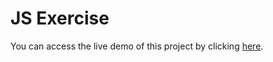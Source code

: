 # JS Exercise
You can access the live demo of this project by clicking [here](https://githixy.github.io/JS-Jan2024-3/).
